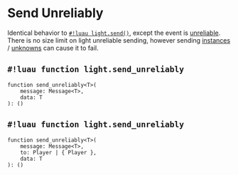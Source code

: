 # Send Unreliably

Identical behavior to [`#!luau light.send()`](./send.md), except the event is
<a href="https://create.roblox.com/docs/reference/engine/classes/UnreliableRemoteEvent" target="_blank">unreliable</a>.
There is no size limit on light unreliable sending, however sending
[instances](../../../constants/datatypes/instance.md) /
[unknowns](../../../constants/datatypes/unknown.md) can cause it to fail.

## `#!luau function light.send_unreliably`

```luau title='<!-- client --> <!-- sync -->'
function send_unreliably<T>(
    message: Message<T>,
    data: T
): ()
```

## `#!luau function light.send_unreliably`

```luau title='<!-- server --> <!-- sync -->'
function send_unreliably<T>(
    message: Message<T>,
    to: Player | { Player },
    data: T
): ()
```
